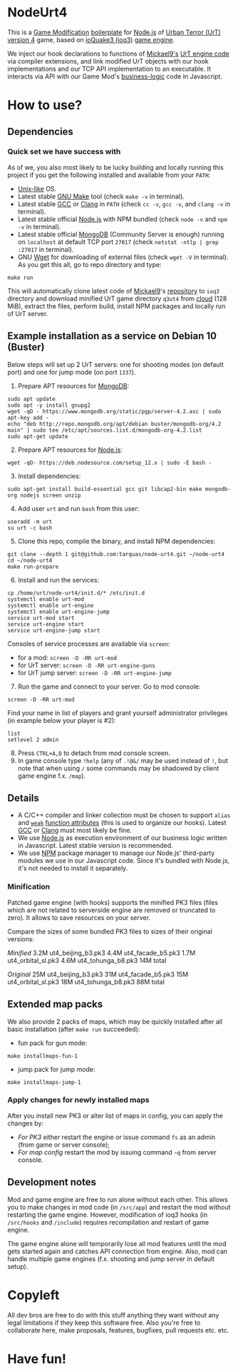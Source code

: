 # NodeUrt4

This is a [Game Modification](https://en.wikipedia.org/wiki/Mod_(video_gaming)) [boilerplate](https://en.wikipedia.org/wiki/Boilerplate_code) for [Node.js](https://nodejs.org/) of [Urban Terror (UrT) version 4](https://urbanterror.info/) game, based on [ioQuake3 (ioq3)](https://ioquake3.org/) [game engine](https://en.wikipedia.org/wiki/Game_engine).

We inject our hook declarations to functions of [Mickael9's](https://github.com/mickael9) [UrT engine code](https://github.com/mickael9/ioq3) via compiler extensions, and link modified UrT objects with our hook implementations and our TCP API implementation to an executable. It interacts via API with our Game Mod's [business-logic](https://en.wikipedia.org/wiki/Business_logic) code in Javascript.

# How to use?
## Dependencies
### Quick set we have success with
As of we, you also most likely to be lucky building and locally running this project if you get the following installed and available from your `PATH`:
* [Unix-like](https://en.wikipedia.org/wiki/Unix-like) OS.
* Latest stable [GNU Make](https://www.gnu.org/software/make/) tool (check `make -v` in terminal).
* Latest stable [GCC](https://gcc.gnu.org/) or [Clang](http://clang.llvm.org/) in `PATH` (check `cc -v`, `gcc -v`, and `clang -v` in terminal).
* Latest stable official [Node.js](https://nodejs.org/) with NPM bundled (check `node -v` and `npm -v` in terminal).
* Latest stable official [MongoDB](https://www.mongodb.com/) (Community Server is enough) running on `localhost` at default TCP port `27017` (check `netstat -ntlp | grep :27017` in terminal).
* GNU [Wget](https://www.gnu.org/software/wget/) for downloading of external files (check `wget -V` in terminal).
As you get this all, go to repo directory and type:
```
make run
```
This will automatically clone latest code of [Mickael9](https://github.com/mickael9)'s [repository](https://github.com/mickael9/ioq3) to `ioq3` directory and download minified UrT game directory `q3ut4` from [cloud](https://tarquas-urt.storage.googleapis.com/node-urt4/q3ut4-minified.zip) (128 MiB), extract the files, perform build, install NPM packages and locally run of UrT server.

## Example installation as a service on Debian 10 (Buster)
Below steps will set up 2 UrT servers: one for shooting modes (on default port) and one for jump mode (on port `1337`).
1) Prepare APT resources for [MongoDB](https://docs.mongodb.com/manual/tutorial/install-mongodb-on-debian/):
```
sudo apt update
sudo apt -y install gnupg2
wget -qO - https://www.mongodb.org/static/pgp/server-4.2.asc | sudo apt-key add -
echo "deb http://repo.mongodb.org/apt/debian buster/mongodb-org/4.2 main" | sudo tee /etc/apt/sources.list.d/mongodb-org-4.2.list
sudo apt-get update
```
2) Prepare APT resources for [Node.js](https://nodejs.org/en/download/package-manager/#debian-and-ubuntu-based-linux-distributions):
```
wget -qO- https://deb.nodesource.com/setup_12.x | sudo -E bash -
```
3) Install dependencies:
```
sudo apt-get install build-essential gcc git libcap2-bin make mongodb-org nodejs screen unzip
```
4) Add user `urt` and run `bash` from this user:
```
useradd -m urt
su urt -c bash
```
5) Clone this repo, compile the binary, and install NPM dependencies:
```
git clone --depth 1 git@github.com:tarquas/node-urt4.git ~/node-urt4
cd ~/node-urt4
make run-prepare
```
6) Install and run the services:
```
cp /home/urt/node-urt4/init.d/* /etc/init.d
systemctl enable urt-mod
systemctl enable urt-engine
systemctl enable urt-engine-jump
service urt-mod start
service urt-engine start
service urt-engine-jump start
```
Consoles of service processes are available via `screen`:
* for a mod: `screen -D -RR urt-mod`
* for UrT server: `screen -D -RR urt-engine-guns`
* for UrT jump server: `screen -D -RR urt-engine-jump`
7) Run the game and connect to your server. Go to mod console:
```
screen -D -RR urt-mod
```
Find your name in list of players and grant yourself administrator privileges (in example below your player is #2):
```
list
setlevel 2 admin
```
8) Press `CTRL+A,D` to detach from mod console screen.
9) In game console type `!help` (any of `.!@&/` may be used instead of `!`, but note that when using `/` some commands may be shadowed by client game engine f.x. `/map`).

## Details
* A C/C++ compiler and linker collection must be chosen to support `alias` and [`weak`](https://ofekshilon.com/2014/02/10/linker-weak-symbols/) [function attributes](https://gcc.gnu.org/onlinedocs/gcc-4.7.2/gcc/Function-Attributes.html) (this is used to organize our hooks). Latest [GCC](https://gcc.gnu.org/) or [Clang](http://clang.llvm.org/) must most likely be fine.
* We use [Node.js](https://nodejs.org/) as execution environment of our business logic written in Javascript. Latest stable version is recommended.
* We use [NPM](https://www.npmjs.com/) package manager to manage our Node.js' third-party modules we use in our Javascript code. Since it's bundled with Node.js, it's not needed to install it separately.

### Minification
Patched game engine (with hooks) supports the minified PK3 files (files which are not related to serverside engine are removed or truncated to zero). It allows to save resources on your server.

Compare the sizes of some bundled PK3 files to sizes of their original versions:

*Minified*
3.2M ut4_beijing_b3.pk3
4.4M ut4_facade_b5.pk3
1.7M ut4_orbital_sl.pk3
4.6M ut4_tohunga_b8.pk3
14M  total

*Original*
25M  ut4_beijing_b3.pk3
31M  ut4_facade_b5.pk3
15M  ut4_orbital_sl.pk3
18M  ut4_tohunga_b8.pk3
88M  total

## Extended map packs
We also provide 2 packs of maps, which may be quickly installed after all basic installation (after `make run` succeeded):
* fun pack for gun mode:
```
make installmaps-fun-1
```
* jump pack for jump mode:
```
make installmaps-jump-1
```

### Apply changes for newly installed maps
After you install new PK3 or alter list of maps in config, you can apply the changes by:
* *For PK3* either restart the engine or issue command `fs` as an admin (from game or server console);
* *For map config* restart the mod by issuing command `~q` from server console.

## Development notes
Mod and game engine are free to run alone without each other.
This allows you to make changes in mod code (in `/src/app`) and restart the mod without restarting the game engine.
However, modification of ioq3 hooks (in `/src/hooks` and `/include`) requires recompilation and restart of game engine.

The game engine alone will temporarily lose all mod features until the mod gets started again and catches API connection from engine.
Also, mod can handle multiple game engines (f.x. shooting and jump server in default setup).

# Copyleft
All dev bros are free to do with this stuff anything they want without any legal limitations if they keep this software free.
Also you're free to collaborate here, make proposals, features, bugfixes, pull requests etc. etc.

# Have fun!

